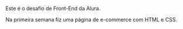 Este é o desafio de Front-End da Alura.

Na primeira semana fiz uma página de e-commerce com HTML e CSS.